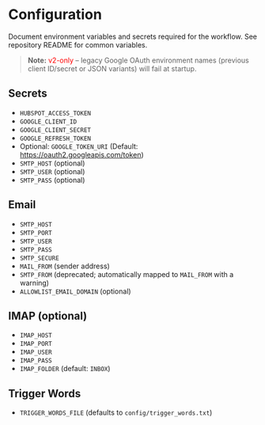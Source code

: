 # Configuration

Document environment variables and secrets required for the workflow.
See repository README for common variables.

> **Note:** <span style="color:red">v2-only</span> – legacy Google OAuth environment names (previous client ID/secret or JSON variants) will fail at startup.

## Secrets
- `HUBSPOT_ACCESS_TOKEN`
- `GOOGLE_CLIENT_ID`
- `GOOGLE_CLIENT_SECRET`
- `GOOGLE_REFRESH_TOKEN`
- Optional: `GOOGLE_TOKEN_URI` (Default: https://oauth2.googleapis.com/token)
- `SMTP_HOST` (optional)
- `SMTP_USER` (optional)
- `SMTP_PASS` (optional)

## Email
- `SMTP_HOST`
- `SMTP_PORT`
- `SMTP_USER`
- `SMTP_PASS`
- `SMTP_SECURE`
- `MAIL_FROM` (sender address)
- `SMTP_FROM` (deprecated; automatically mapped to `MAIL_FROM` with a warning)
- `ALLOWLIST_EMAIL_DOMAIN` (optional)

## IMAP (optional)
- `IMAP_HOST`
- `IMAP_PORT`
- `IMAP_USER`
- `IMAP_PASS`
- `IMAP_FOLDER` (default: `INBOX`)

## Trigger Words
- `TRIGGER_WORDS_FILE` (defaults to `config/trigger_words.txt`)
